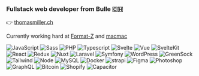 ### Fullstack web developer from Bulle 🇨🇭

👉 [thomasmiller.ch](https://thomasmiller.ch)

Currently working hard at [Format-Z](https://www.format-z.ch/) and [macmac](https://macmac.ch/)

<!-- Badges here: https://github.com/Envoy-VC/awesome-badges -->
![JavaScript](https://img.shields.io/badge/JavaScript-323330?style=for-the-badge&logo=javascript&logoColor=F7DF1E)
![Sass](https://img.shields.io/badge/Sass-CC6699?style=for-the-badge&logo=sass&logoColor=white)
![PHP](https://img.shields.io/badge/PHP-777BB4?style=for-the-badge&logo=php&logoColor=white)
![Typescript](https://img.shields.io/badge/TypeScript-007ACC?style=for-the-badge&logo=typescript&logoColor=white)
![Svelte](https://img.shields.io/badge/Svelte-4A4A55?style=for-the-badge&logo=svelte&logoColor=FF3E00)
![Vue](https://img.shields.io/badge/Vue.js-35495E?style=for-the-badge&logo=vuedotjs&logoColor=4FC08D)
![SvelteKit](https://img.shields.io/badge/SvelteKit-FF3E00?style=for-the-badge&logo=Svelte&logoColor=white)
![React](https://img.shields.io/badge/React-20232A?style=for-the-badge&logo=react&logoColor=61DAFB)
![Redux](https://img.shields.io/badge/Redux-593D88?style=for-the-badge&logo=redux&logoColor=white)
![Nuxt](https://img.shields.io/badge/nuxt.js-00C58E?style=for-the-badge&logo=nuxtdotjs&logoColor=white)
![Laravel](https://img.shields.io/badge/Laravel-FF2D20?style=for-the-badge&logo=laravel&logoColor=white)
![Symfony](https://img.shields.io/badge/Symfony-000?logo=symfony&logoColor=fff&style=for-the-badge)
![WordPress](https://img.shields.io/badge/Wordpress-21759B?style=for-the-badge&logo=wordpress&logoColor=white)
![GreenSock](https://img.shields.io/badge/green%20sock-88CE02?style=for-the-badge&logo=greensock&logoColor=white)
![Tailwind](https://img.shields.io/badge/Tailwind_CSS-38B2AC?style=for-the-badge&logo=tailwind-css&logoColor=white)
![Node](https://img.shields.io/badge/Node.js-339933?style=for-the-badge&logo=nodedotjs&logoColor=white)
![MySQL](https://img.shields.io/badge/MySQL-005C84?style=for-the-badge&logo=mysql&logoColor=white)
![Docker](https://img.shields.io/badge/docker-%230db7ed.svg?style=for-the-badge&logo=docker&logoColor=white)
![strapi](https://img.shields.io/badge/strapi-2e7eea?style=for-the-badge&logo=strapi&logoColor=white)
![Figma](https://img.shields.io/badge/Figma-F24E1E?style=for-the-badge&logo=figma&logoColor=white)
![Photoshop](https://img.shields.io/badge/Adobe%20Photoshop-31A8FF?style=for-the-badge&logo=Adobe%20Photoshop&logoColor=black)
![GraphQL](https://img.shields.io/badge/GraphQl-E10098?style=for-the-badge&logo=graphql&logoColor=white)
![Bitcoin](https://img.shields.io/badge/Bitcoin-000000?style=for-the-badge&logo=bitcoin&logoColor=white)
![Shopify](https://img.shields.io/badge/shopify-8DB543?style=for-the-badge&logo=Shopify&logoColor=white)
![Capacitor](https://img.shields.io/badge/Capacitor-119EFF?style=for-the-badge&logo=Capacitor&logoColor=white)

<!-- ![stats](https://github-readme-stats.vercel.app/api?username=Meuss&theme=blue-green) -->

<!-- ![Vite](https://img.shields.io/badge/Vite-B73BFE?style=for-the-badge&logo=vite&logoColor=FFD62E) -->
<!-- ![firebase](https://img.shields.io/badge/firebase-ffca28?style=for-the-badge&logo=firebase&logoColor=black) -->
<!-- ![Postman](https://img.shields.io/badge/Postman-FF6C37?style=for-the-badge&logo=Postman&logoColor=white) -->
<!-- ![Flutter](https://img.shields.io/badge/Flutter-02569B?style=for-the-badge&logo=flutter&logoColor=white) -->
<!-- ![Webpack](https://img.shields.io/badge/Webpack-8DD6F9?style=for-the-badge&logo=Webpack&logoColor=white) -->
